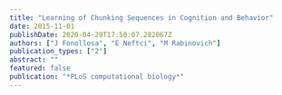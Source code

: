 ```yaml
---
title: "Learning of Chunking Sequences in Cognition and Behavior"
date: 2015-11-01
publishDate: 2020-04-29T17:50:07.282067Z
authors: ["J Fonollosa", "E Neftci", "M Rabinovich"]
publication_types: ["2"]
abstract: ""
featured: false
publication: "*PLoS computational biology*"
---
```


